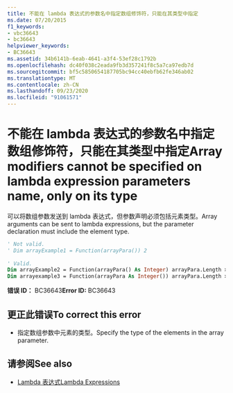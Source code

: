 ```yaml
---
title: 不能在 lambda 表达式的参数名中指定数组修饰符，只能在其类型中指定
ms.date: 07/20/2015
f1_keywords:
- vbc36643
- bc36643
helpviewer_keywords:
- BC36643
ms.assetid: 34b6141b-6eab-4641-a3f4-53ef28c1792b
ms.openlocfilehash: dc40f038c2eada9fb3d357241f8c5a7ca97edb7d
ms.sourcegitcommit: bf5c5850654187705bc94cc40ebfb62fe346ab02
ms.translationtype: MT
ms.contentlocale: zh-CN
ms.lasthandoff: 09/23/2020
ms.locfileid: "91061571"
---
```

# <a name="array-modifiers-cannot-be-specified-on-lambda-expression-parameters-name-only-on-its-type"></a><span data-ttu-id="82d48-102">不能在 lambda 表达式的参数名中指定数组修饰符，只能在其类型中指定</span><span class="sxs-lookup"><span data-stu-id="82d48-102">Array modifiers cannot be specified on lambda expression parameters name, only on its type</span></span>

<span data-ttu-id="82d48-103">可以将数组参数发送到 lambda 表达式，但参数声明必须包括元素类型。</span><span class="sxs-lookup"><span data-stu-id="82d48-103">Array arguments can be sent to lambda expressions, but the parameter declaration must include the element type.</span></span>  
  
```vb  
' Not valid.  
' Dim arrayExample1 = Function(arrayPara()) 2  
  
' Valid.  
Dim arrayExample2 = Function(arrayPara() As Integer) arrayPara.Length > 0  
Dim arrayexample3 = Function(arrayPara As Integer()) arrayPara.Length > 0  
```  
  
 <span data-ttu-id="82d48-104">**错误 ID：** BC36643</span><span class="sxs-lookup"><span data-stu-id="82d48-104">**Error ID:** BC36643</span></span>  
  
## <a name="to-correct-this-error"></a><span data-ttu-id="82d48-105">更正此错误</span><span class="sxs-lookup"><span data-stu-id="82d48-105">To correct this error</span></span>  
  
- <span data-ttu-id="82d48-106">指定数组参数中元素的类型。</span><span class="sxs-lookup"><span data-stu-id="82d48-106">Specify the type of the elements in the array parameter.</span></span>  
  
## <a name="see-also"></a><span data-ttu-id="82d48-107">请参阅</span><span class="sxs-lookup"><span data-stu-id="82d48-107">See also</span></span>

- [<span data-ttu-id="82d48-108">Lambda 表达式</span><span class="sxs-lookup"><span data-stu-id="82d48-108">Lambda Expressions</span></span>](../programming-guide/language-features/procedures/lambda-expressions.md)
